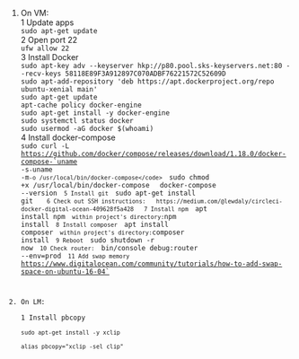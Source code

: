 1. On VM:  
1 Update apps  
`sudo apt-get update`  
2 Open port 22  
`ufw allow 22`  
3 Install Docker  
`sudo apt-key adv --keyserver hkp://p80.pool.sks-keyservers.net:80 --recv-keys 58118E89F3A912897C070ADBF76221572C52609D`  
`sudo apt-add-repository 'deb https://apt.dockerproject.org/repo ubuntu-xenial main'`  
`sudo apt-get update`  
`apt-cache policy docker-engine`  
`sudo apt-get install -y docker-engine`  
`sudo systemctl status docker`  
`sudo usermod -aG docker $(whoami)`  
4 Install docker-compose  
<code>sudo curl -L https://github.com/docker/compose/releases/download/1.18.0/docker-compose-`uname -s`-`uname -m` -o /usr/local/bin/docker-compose</code>  
`sudo chmod +x /usr/local/bin/docker-compose`  
`docker-compose --version`  
5 Install git  
`sudo apt-get install git`    
6 Check out SSH instructions:  
https://medium.com/@lewdaly/circleci-docker-digital-ocean-409628f5a428  
7 Install npm  
`apt install npm`  
within project's directory: `npm install`  
8 Install composer  
`apt install composer`  
within project's directory: `composer install`  
9 Reboot  
`sudo shutdown -r now`  
10 Check router:  
`bin/console debug:router --env=prod`  
11 Add swap memory  
`https://www.digitalocean.com/community/tutorials/how-to-add-swap-space-on-ubuntu-16-04`

2. On LM:  
1 Install pbcopy  
`sudo apt-get install -y xclip`  
`alias pbcopy="xclip -sel clip"`
